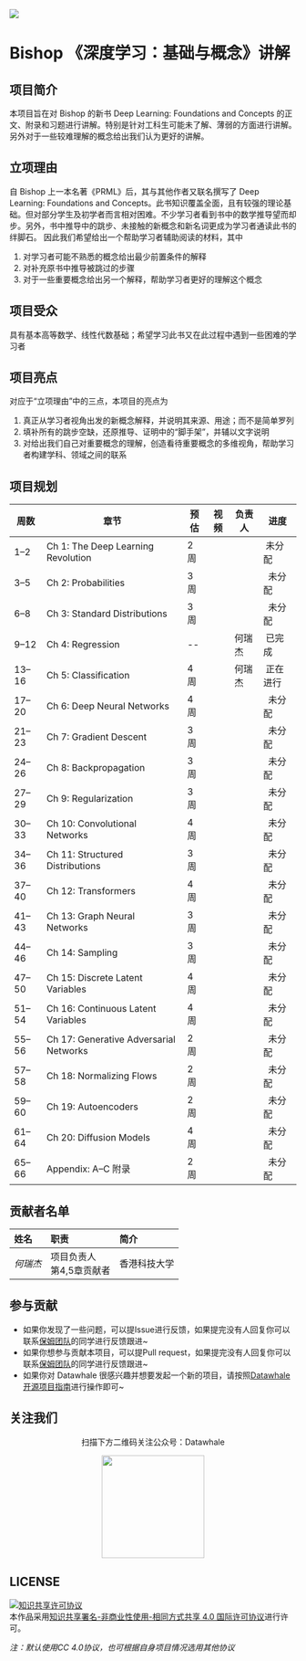 
![](cover.png)

# Bishop 《深度学习：基础与概念》讲解

## 项目简介

本项目旨在对 Bishop 的新书 Deep Learning: Foundations and Concepts 的正文、附录和习题进行讲解。特别是针对工科生可能未了解、薄弱的方面进行讲解。另外对于一些较难理解的概念给出我们认为更好的讲解。

## 立项理由

自 Bishop 上一本名著《PRML》后，其与其他作者又联名撰写了 Deep Learning: Foundations and Concepts。此书知识覆盖全面，且有较强的理论基础。但对部分学生及初学者而言相对困难。不少学习者看到书中的数学推导望而却步。另外，书中推导中的跳步、未接触的新概念和新名词更成为学习者通读此书的绊脚石。
因此我们希望给出一个帮助学习者辅助阅读的材料，其中
 
1. 对学习者可能不熟悉的概念给出最少前置条件的解释
2. 对补充原书中推导被跳过的步骤
3. 对于一些重要概念给出另一个解释，帮助学习者更好的理解这个概念

## 项目受众

具有基本高等数学、线性代数基础；希望学习此书又在此过程中遇到一些困难的学习者

## 项目亮点

对应于“立项理由”中的三点，本项目的亮点为 

1. 真正从学习者视角出发的新概念解释，并说明其来源、用途；而不是简单罗列
2. 填补所有的跳步空缺，还原推导、证明中的“脚手架”，并辅以文字说明
3. 对给出我们自己对重要概念的理解，创造看待重要概念的多维视角，帮助学习者构建学科、领域之间的联系

## 项目规划


| 周数    | 章节                                     | 预估  | 视频  | 负责人 | 进度    |
| ----- | -------------------------------------- | --- | --- | --- | ----- |
| 1–2   | Ch 1: The Deep Learning Revolution     | 2 周 |     |     |  未分配|
| 3–5   | Ch 2: Probabilities                    | 3 周 |     |     |   未分配|
| 6–8   | Ch 3: Standard Distributions           | 3 周 |     |     |   未分配|
| 9–12  | Ch 4: Regression                       | -- |     | 何瑞杰 |  已完成  |
| 13–16 | Ch 5: Classification                   | 4 周 |     | 何瑞杰 |  正在进行 |
| 17–20 | Ch 6: Deep Neural Networks             | 4 周 |     |     |   未分配|
| 21–23 | Ch 7: Gradient Descent                 | 3 周 |     |     |   未分配|
| 24–26 | Ch 8: Backpropagation                  | 3 周 |     |     |   未分配|
| 27–29 | Ch 9: Regularization                   | 3 周 |     |     |   未分配|
| 30–33 | Ch 10: Convolutional Networks          | 4 周 |     |     |   未分配|
| 34–36 | Ch 11: Structured Distributions        | 3 周 |     |     |   未分配|
| 37–40 | Ch 12: Transformers                    | 4 周 |     |     |   未分配|
| 41–43 | Ch 13: Graph Neural Networks           | 3 周 |     |     |   未分配|
| 44–46 | Ch 14: Sampling                        | 3 周 |     |     |   未分配|
| 47–50 | Ch 15: Discrete Latent Variables       | 4 周 |     |     |   未分配|
| 51–54 | Ch 16: Continuous Latent Variables     | 4 周 |     |     |   未分配|
| 55–56 | Ch 17: Generative Adversarial Networks | 2 周 |     |     |   未分配|
| 57–58 | Ch 18: Normalizing Flows               | 2 周 |     |     |   未分配|
| 59–60 | Ch 19: Autoencoders                    | 2 周 |     |     |   未分配|
| 61–64 | Ch 20: Diffusion Models                | 4 周 |     |     |   未分配|
| 65–66 | Appendix: A–C 附录                       | 2 周 |     |     |   未分配|

## 贡献者名单

| 姓名 | 职责 | 简介 |
| :----| :---- | :---- |
| $何瑞杰$ | 项目负责人<br>第4,5章贡献者<br> | 香港科技大学 |

## 参与贡献

- 如果你发现了一些问题，可以提Issue进行反馈，如果提完没有人回复你可以联系[保姆团队](https://github.com/datawhalechina/DOPMC/blob/main/OP.md)的同学进行反馈跟进~
- 如果你想参与贡献本项目，可以提Pull request，如果提完没有人回复你可以联系[保姆团队](https://github.com/datawhalechina/DOPMC/blob/main/OP.md)的同学进行反馈跟进~
- 如果你对 Datawhale 很感兴趣并想要发起一个新的项目，请按照[Datawhale开源项目指南](https://github.com/datawhalechina/DOPMC/blob/main/GUIDE.md)进行操作即可~

## 关注我们

<div align=center>
<p>扫描下方二维码关注公众号：Datawhale</p>
<img src="https://raw.githubusercontent.com/datawhalechina/pumpkin-book/master/res/qrcode.jpeg" width = "180" height = "180">
</div>

## LICENSE

<a rel="license" href="http://creativecommons.org/licenses/by-nc-sa/4.0/"><img alt="知识共享许可协议" style="border-width:0" src="https://img.shields.io/badge/license-CC%20BY--NC--SA%204.0-lightgrey" /></a><br />本作品采用<a rel="license" href="http://creativecommons.org/licenses/by-nc-sa/4.0/">知识共享署名-非商业性使用-相同方式共享 4.0 国际许可协议</a>进行许可。

*注：默认使用CC 4.0协议，也可根据自身项目情况选用其他协议*

